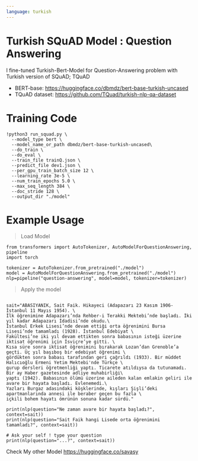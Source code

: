 ```yaml
---
language: turkish
---
```

# Turkish SQuAD  Model : Question Answering

I fine-tuned Turkish-Bert-Model for Question-Answering problem with Turkish version of SQuAD; TQuAD 
* BERT-base: https://huggingface.co/dbmdz/bert-base-turkish-uncased
* TQuAD dataset:  https://github.com/TQuad/turkish-nlp-qa-dataset


# Training Code

```
!python3 run_squad.py \
  --model_type bert \
  --model_name_or_path dbmdz/bert-base-turkish-uncased\
  --do_train \
  --do_eval \
  --train_file trainQ.json \
  --predict_file dev1.json \
  --per_gpu_train_batch_size 12 \
  --learning_rate 3e-5 \
  --num_train_epochs 5.0 \
  --max_seq_length 384 \
  --doc_stride 128 \
  --output_dir "./model"
```


# Example Usage

> Load Model
```
from transformers import AutoTokenizer, AutoModelForQuestionAnswering, pipeline
import torch

tokenizer = AutoTokenizer.from_pretrained("./model")
model = AutoModelForQuestionAnswering.from_pretrained("./model")
nlp=pipeline("question-answering", model=model, tokenizer=tokenizer)
```

> Apply the model
```

sait="ABASIYANIK, Sait Faik. Hikayeci (Adapazarı 23 Kasım 1906-İstanbul 11 Mayıs 1954). \
İlk öğrenimine Adapazarı’nda Rehber-i Terakki Mektebi’nde başladı. İki yıl kadar Adapazarı İdadisi’nde okudu.\
İstanbul Erkek Lisesi’nde devam ettiği orta öğrenimini Bursa Lisesi’nde tamamladı (1928). İstanbul Edebiyat \
Fakültesi’ne iki yıl devam ettikten sonra babasının isteği üzerine iktisat öğrenimi için İsviçre’ye gitti. \
Kısa süre sonra iktisat öğrenimini bırakarak Lozan’dan Grenoble’a geçti. Üç yıl başıboş bir edebiyat öğrenimi \
gördükten sonra babası tarafından geri çağrıldı (1933). Bir müddet Halıcıoğlu Ermeni Yetim Mektebi'nde Türkçe \
gurup dersleri öğretmenliği yaptı. Ticarete atıldıysa da tutunamadı. Bir ay Haber gazetesinde adliye muhabirliği\
yaptı (1942). Babasının ölümü üzerine aileden kalan emlakin geliri ile avare bir hayata başladı. Evlenemedi.\
Yazları Burgaz adasındaki köşklerinde, kışları Şişli’deki apartmanlarında annesi ile beraber geçen bu fazla \
içkili bohem hayatı ömrünün sonuna kadar sürdü."

print(nlp(question="Ne zaman avare bir hayata başladı?", context=sait))
print(nlp(question="Sait Faik hangi Lisede orta öğrenimini tamamladı?", context=sait))

```
```
# Ask your self ! type your question
print(nlp(question="...?", context=sait))
```


Check My other Model
https://huggingface.co/savasy
